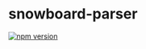 # snowboard-parser

[![npm version](https://badge.fury.io/js/snowboard-parser.svg)](https://www.npmjs.com/package/snowboard-parser)
